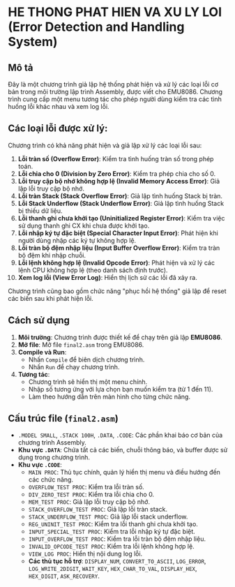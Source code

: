 # HE THONG PHAT HIEN VA XU LY LOI (Error Detection and Handling System)

## Mô tả

Đây là một chương trình giả lập hệ thống phát hiện và xử lý các loại lỗi cơ bản trong môi trường lập trình Assembly, được viết cho EMU8086. Chương trình cung cấp một menu tương tác cho phép người dùng kiểm tra các tình huống lỗi khác nhau và xem log lỗi.

## Các loại lỗi được xử lý:

Chương trình có khả năng phát hiện và giả lập xử lý các loại lỗi sau:

1.  **Lỗi tràn số (Overflow Error)**: Kiểm tra tình huống tràn số trong phép toán.
2.  **Lỗi chia cho 0 (Division by Zero Error)**: Kiểm tra phép chia cho số 0.
3.  **Lỗi truy cập bộ nhớ không hợp lệ (Invalid Memory Access Error)**: Giả lập lỗi truy cập bộ nhớ.
4.  **Lỗi tràn Stack (Stack Overflow Error)**: Giả lập tình huống Stack bị tràn.
5.  **Lỗi Stack Underflow (Stack Underflow Error)**: Giả lập tình huống Stack bị thiếu dữ liệu.
6.  **Lỗi thanh ghi chưa khởi tạo (Uninitialized Register Error)**: Kiểm tra việc sử dụng thanh ghi CX khi chưa được khởi tạo.
7.  **Lỗi nhập ký tự đặc biệt (Special Character Input Error)**: Phát hiện khi người dùng nhập các ký tự không hợp lệ.
8.  **Lỗi tràn bộ đệm nhập liệu (Input Buffer Overflow Error)**: Kiểm tra tràn bộ đệm khi nhập chuỗi.
9.  **Lỗi lệnh không hợp lệ (Invalid Opcode Error)**: Phát hiện và xử lý các lệnh CPU không hợp lệ (theo danh sách định trước).
10. **Xem log lỗi (View Error Log)**: Hiển thị lịch sử các lỗi đã xảy ra.

Chương trình cũng bao gồm chức năng "phục hồi hệ thống" giả lập để reset các biến sau khi phát hiện lỗi.

## Cách sử dụng

1.  **Môi trường**: Chương trình được thiết kế để chạy trên giả lập **EMU8086**.
2.  **Mở file**: Mở file `final2.asm` trong EMU8086.
3.  **Compile và Run**:
    *   Nhấn `Compile` để biên dịch chương trình.
    *   Nhấn `Run` để chạy chương trình.
4.  **Tương tác**:
    *   Chương trình sẽ hiển thị một menu chính.
    *   Nhập số tương ứng với lựa chọn bạn muốn kiểm tra (từ 1 đến 11).
    *   Làm theo hướng dẫn trên màn hình cho từng chức năng.

## Cấu trúc file (`final2.asm`)

*   `.MODEL SMALL`, `.STACK 100H`, `.DATA`, `.CODE`: Các phần khai báo cơ bản của chương trình Assembly.
*   **Khu vực `.DATA`**: Chứa tất cả các biến, chuỗi thông báo, và buffer được sử dụng trong chương trình.
*   **Khu vực `.CODE`**:
    *   `MAIN PROC`: Thủ tục chính, quản lý hiển thị menu và điều hướng đến các chức năng.
    *   `OVERFLOW_TEST PROC`: Kiểm tra lỗi tràn số.
    *   `DIV_ZERO_TEST PROC`: Kiểm tra lỗi chia cho 0.
    *   `MEM_TEST PROC`: Giả lập lỗi truy cập bộ nhớ.
    *   `STACK_OVERFLOW_TEST PROC`: Giả lập lỗi tràn stack.
    *   `STACK_UNDERFLOW_TEST PROC`: Giả lập lỗi stack underflow.
    *   `REG_UNINIT_TEST PROC`: Kiểm tra lỗi thanh ghi chưa khởi tạo.
    *   `INPUT_SPECIAL_TEST PROC`: Kiểm tra lỗi nhập ký tự đặc biệt.
    *   `INPUT_OVERFLOW_TEST PROC`: Kiểm tra lỗi tràn bộ đệm nhập liệu.
    *   `INVALID_OPCODE_TEST PROC`: Kiểm tra lỗi lệnh không hợp lệ.
    *   `VIEW_LOG PROC`: Hiển thị nội dung log lỗi.
    *   **Các thủ tục hỗ trợ**: `DISPLAY_NUM`, `CONVERT_TO_ASCII`, `LOG_ERROR`, `LOG_WRITE_2DIGIT`, `WAIT_KEY`, `HEX_CHAR_TO_VAL`, `DISPLAY_HEX`, `HEX_DIGIT`, `ASK_RECOVERY`. 